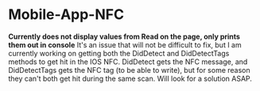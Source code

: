 # Mobile-App-NFC
**Currently does not display values from Read on the page, only prints them out in console**
It's an issue that will not be difficult to fix, but I am currently working on getting both the DidDetect and DidDetectTags methods to get hit in the IOS NFC. DidDetect gets the NFC message, and DidDetectTags gets the NFC tag (to be able to write), but for some reason they can't both get hit during the same scan. Will look for a solution ASAP.
